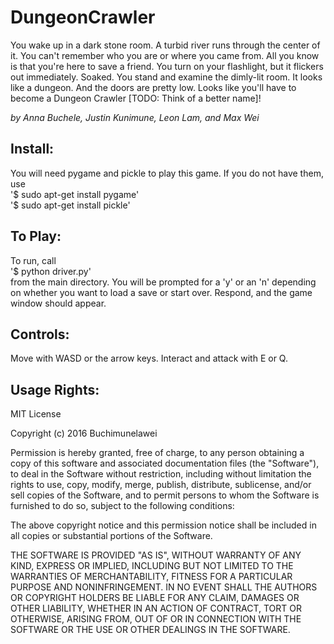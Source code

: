 DungeonCrawler
=======  
You wake up in a dark stone room. A turbid river runs through the center of it. You can't remember who you are or where you came from. All you know is that you're here to save a friend. You turn on your flashlight, but it flickers out immediately. Soaked. You stand and examine the dimly-lit room. It looks like a dungeon. And the doors are pretty low. Looks like you'll have to become a Dungeon Crawler [TODO: Think of a better name]!

_by Anna Buchele, Justin Kunimune, Leon Lam, and Max Wei_

Install:
-----------  
  You will need pygame and pickle to play this game. If you do not have them, use  
  '$ sudo apt-get install pygame'  
  '$ sudo apt-get install pickle'
  
To Play:
-----------  
  To run, call  
  '$ python driver.py'  
  from the main directory. You will be prompted for a 'y' or an 'n' depending on whether you want to load a save or start over. Respond, and the game window should appear.
  
Controls:
-----------  
  Move with WASD or the arrow keys.
  Interact and attack with E or Q.

Usage Rights:
-----------  
MIT License

Copyright (c) 2016 Buchimunelawei

Permission is hereby granted, free of charge, to any person obtaining a copy
of this software and associated documentation files (the "Software"), to deal
in the Software without restriction, including without limitation the rights
to use, copy, modify, merge, publish, distribute, sublicense, and/or sell
copies of the Software, and to permit persons to whom the Software is
furnished to do so, subject to the following conditions:

The above copyright notice and this permission notice shall be included in all
copies or substantial portions of the Software.

THE SOFTWARE IS PROVIDED "AS IS", WITHOUT WARRANTY OF ANY KIND, EXPRESS OR
IMPLIED, INCLUDING BUT NOT LIMITED TO THE WARRANTIES OF MERCHANTABILITY,
FITNESS FOR A PARTICULAR PURPOSE AND NONINFRINGEMENT. IN NO EVENT SHALL THE
AUTHORS OR COPYRIGHT HOLDERS BE LIABLE FOR ANY CLAIM, DAMAGES OR OTHER
LIABILITY, WHETHER IN AN ACTION OF CONTRACT, TORT OR OTHERWISE, ARISING FROM,
OUT OF OR IN CONNECTION WITH THE SOFTWARE OR THE USE OR OTHER DEALINGS IN THE
SOFTWARE.
